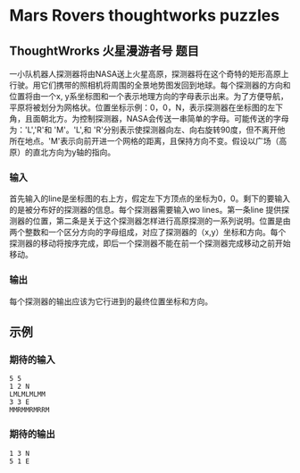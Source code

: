 # Mars Rovers thoughtworks puzzles

## ThoughtWrorks 火星漫游者号 题目

一小队机器人探测器将由NASA送上火星高原，探测器将在这个奇特的矩形高原上行驶。用它们携带的照相机将周围的全景地势图发回到地球。每个探测器的方向和位置将由一个x, y系坐标图和一个表示地理方向的字母表示出来。为了方便导航，平原将被划分为网格状。位置坐标示例：0，0，N，表示探测器在坐标图的左下角，且面朝北方。为控制探测器，NASA会传送一串简单的字母。可能传送的字母为：'L','R'和 'M'。'L',和 'R'分别表示使探测器向左、向右旋转90度，但不离开他所在地点。'M'表示向前开进一个网格的距离，且保持方向不变。假设以广场（高原）的直北方向为y轴的指向。

### 输入

首先输入的line是坐标图的右上方，假定左下方顶点的坐标为0，0。剩下的要输入的是被分布好的探测器的信息。每个探测器需要输入wo lines。第一条line 提供探测器的位置，第二条是关于这个探测器怎样进行高原探测的一系列说明。位置是由两个整数和一个区分方向的字母组成，对应了探测器的（x,y）坐标和方向。每个探测器的移动将按序完成，即后一个探测器不能在前一个探测器完成移动之前开始移动。

### 输出

每个探测器的输出应该为它行进到的最终位置坐标和方向。

## 示例

### 期待的输入

```
5 5
1 2 N
LMLMLMLMM
3 3 E
MMRMMRMRRM
```

### 期待的输出

```
1 3 N
5 1 E